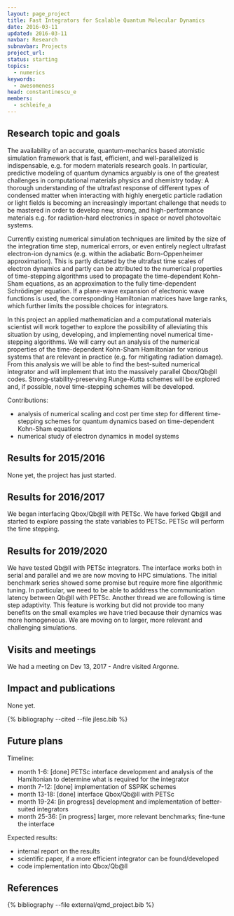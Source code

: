 ```yaml
---
layout: page_project
title: Fast Integrators for Scalable Quantum Molecular Dynamics
date: 2016-03-11
updated: 2016-03-11
navbar: Research
subnavbar: Projects
project_url:
status: starting
topics:
  - numerics
keywords:
  - awesomeness
head: constantinescu_e
members:
  - schleife_a
---
```


## Research topic and goals
The availability of an accurate, quantum-mechanics based atomistic simulation framework that is fast, efficient, and well-parallelized is indispensable, e.g. for modern materials research goals. 
In particular, predictive modeling of quantum dynamics arguably is one of the greatest challenges in computational materials physics and chemistry today: A thorough understanding of the ultrafast response of different types of condensed matter when interacting with highly energetic particle radiation or light fields is becoming an increasingly important challenge that needs to be mastered in order to develop new, strong, and high-performance materials e.g. for radiation-hard electronics in space or novel photovoltaic systems.

Currently existing numerical simulation techniques are limited by the size of the integration time step, numerical errors, or even entirely neglect ultrafast electron-ion dynamics (e.g. within the adiabatic Born-Oppenheimer approximation). 
This is partly dictated by the ultrafast time scales of electron dynamics and partly can be attributed to the numerical properties of time-stepping algorithms used to propagate the time-dependent Kohn-Sham equations, as an approximation to the fully time-dependent Schrödinger equation. 
If a plane-wave expansion of electronic wave functions is used, the corresponding Hamiltonian matrices have large ranks, which further limits the possible choices for integrators.

In this project an applied mathematician and a computational materials scientist will work together to explore the possibility of alleviating this situation by using, developing, and implementing novel numerical time-stepping algorithms. 
We will carry out an analysis of the numerical properties of the time-dependent Kohn-Sham Hamiltonian for various systems that are relevant in practice (e.g. for mitigating radiation damage). 
From this analysis we will be able to find the best-suited numerical integrator and will implement that into the massively parallel Qbox/Qb@ll codes.
Strong-stability-preserving Runge-Kutta schemes will be explored and, if possible, novel time-stepping schemes will be developed.

Contributions:

* analysis of numerical scaling and cost per time step for different time-stepping schemes for quantum dynamics based on time-dependent Kohn-Sham equations
* numerical study of electron dynamics in model systems

## Results for 2015/2016
None yet, the project has just started.

## Results for 2016/2017
We began interfacing Qbox/Qb@ll with PETSc. We have forked Qb@ll and started to explore passing the state variables to PETSc. PETSc will perform the time stepping.

## Results for 2019/2020
We have tested Qb@ll with PETSc integrators. The interface works both in serial and parallel and we are now moving to HPC simulations. The initial benchmark series showed some promise but require more fine algorithmic tuning. In particular, we need to be able to adddress the communication latency between Qb@ll with PETSc. Another thread we are following is time step adaptivity. This feature is working but did not provide too many benefits on the small examples we have tried because their dynamics was more homogeneous. We are moving on to larger, more relevant and challenging simulations.

## Visits and meetings
<!-- Since this is a starting cooperation no visits have been initiated. -->
We had a meeting on Dev 13, 2017 - Andre visited Argonne.

## Impact and publications
None yet.

<!--

-->
{% bibliography --cited --file jlesc.bib %}

## Future plans

Timeline:

* month 1-6: [done] PETSc interface development and analysis of the Hamiltonian to determine what is required for the integrator
* month 7-12: [done] implementation of SSPRK schemes
* month 13-18: [done] interface Qbox/Qb@ll with PETSc
* month 19-24: [in progress] development and implementation of better-suited integrators
* month 25-36: [in progress] larger, more relevant benchmarks; fine-tune the interface

Expected results:

* internal report on the results
* scientific paper, if a more efficient integrator can be found/developed
* code implementation into Qbox/Qb@ll

## References

{% bibliography --file external/qmd_project.bib %}
  
